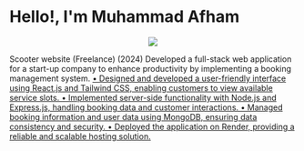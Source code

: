 # Hello!, I'm Muhammad Afham

<p align="center">
  <a href="https://skillicons.dev">
    <img src="https://skillicons.dev/icons?i=git,react,nodejs,arduino,express" />
  </a>
</p>


Scooter website (Freelance)	(2024) 
Developed a full-stack web application for a start-up company to enhance productivity by implementing a booking management system. 
<a href="https://swyft-scooter.onrender.com">
•	Designed and developed a user-friendly interface using React.js and Tailwind CSS, enabling customers to view available service slots.
•	Implemented server-side functionality with Node.js and Express.js, handling booking data and customer interactions.
•	Managed booking information and user data using MongoDB, ensuring data consistency and security.
•	Deployed the application on Render, providing a reliable and scalable hosting solution.
